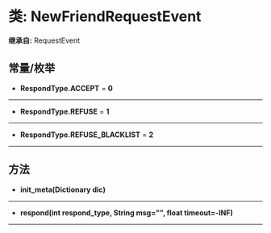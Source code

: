 # 类: NewFriendRequestEvent  
  
**继承自:** RequestEvent  
  
## 常量/枚举  
  
- **RespondType.ACCEPT** = **0**  
  
---  
  
- **RespondType.REFUSE** = **1**  
  
---  
  
- **RespondType.REFUSE_BLACKLIST** = **2**  
  
---  
  
## 方法 
  
- **init_meta(Dictionary dic)**  
  
---  
  
- **respond(int respond_type, String msg="", float timeout=-INF)**  
  
---  
  

